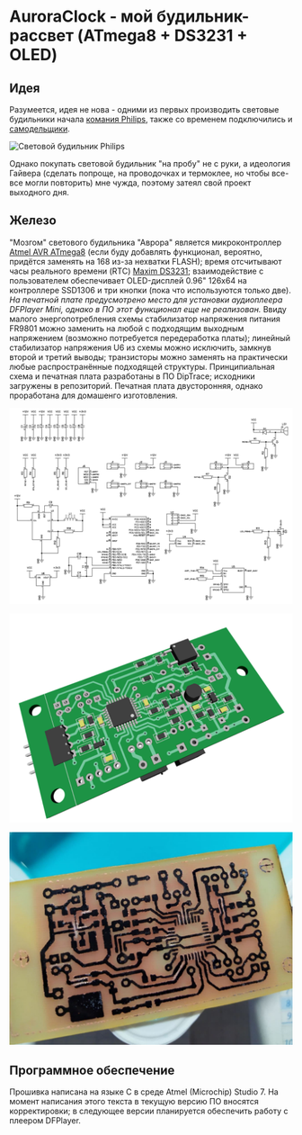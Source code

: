 # AuroraClock - мой будильник-рассвет (ATmega8 + DS3231 + OLED)
## Идея
Разумеется, идея не нова - одними из первых производить световые будильники начала [комания Philips](https://www.shop.philips.ru/personalnyy-ukhod/svetilniki-dlya-zdorovya/svetovyye-budilniki.html), также со временем подключились и [самодельщики](https://www.youtube.com/watch?v=pYSVGPZV02s "DIY будильник-рассвет на Arduino от AlexGyver").

![Световой будильник Philips](https://www.shop.philips.ru/media/catalog/product/cache/19/thumbnail/450x450/163b81649b7ef7bc8a00b0066e59ae0a/h/f/hf3521_70_image_01.jpg)

Однако покупать световой будильник "на пробу" не с руки, а идеология Гайвера (сделать попроще, на проводочках и термоклее, но чтобы все-все могли повторить) мне чужда, поэтому затеял свой проект выходного дня. 

## Железо
"Мозгом" светового будильника "Аврора" является микроконтроллер [Atmel AVR ATmega8](https://ww1.microchip.com/downloads/en/DeviceDoc/Atmel-2486-8-bit-AVR-microcontroller-ATmega8_L_datasheet.pdf "Документация на ATmega8") (если буду добавлять функционал, вероятно, придётся заменять на 168 из-за нехватки FLASH); время отсчитывают часы реального времени (RTC) [Maxim DS3231](https://datasheets.maximintegrated.com/en/ds/DS3231.pdf "Документация на DS3231"); взаимодействие с пользователем обеспечивает OLED-дисплей 0.96" 126x64 на контроллере SSD1306 и три кнопки (пока что используются только две). *На печатной плате предусмотрено место для установки аудиоплеера DFPlayer Mini, однако в ПО этот функционал еще не реализован.* Ввиду малого энергопотребления схемы стабилизатор напряжения питания FR9801 можно заменить на любой с подходящим выходным напряжением (возможно потребуется передеработка платы); линейный стабилизатор напряжения U6 из схемы можно исключить, замкнув второй и третий выводы; транзисторы можно заменять на практически любые распространённые подходящей структуры. 
Принципиальная схема и печатная плата разработаны в ПО DipTrace; исходники загружены в репозиторий. Печатная плата двусторонняя, однако проработана для домашенго изготовления.

![Принципиальная схема](https://raw.githubusercontent.com/Dubos1210/AuroraClock/main/img/sch.png)

![3D-рендер платы](https://raw.githubusercontent.com/Dubos1210/AuroraClock/main/img/pcb.png)

![Фото платы на этапе изготовления](https://raw.githubusercontent.com/Dubos1210/AuroraClock/main/img/pcb_photo.jpg)

## Программное обеспечение
Прошивка написана на языке C в среде Atmel (Microchip) Studio 7. На момент написания этого текста в текущую версию ПО вносятся корректировки; в следующее версии планируется обеспечить работу с плеером DFPlayer.
